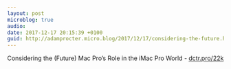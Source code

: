 ```yaml
---
layout: post
microblog: true
audio: 
date: 2017-12-17 20:15:39 +0100
guid: http://adamprocter.micro.blog/2017/12/17/considering-the-future.html
---
```

Considering the (Future) Mac Pro’s Role in the iMac Pro World - [dctr.pro/22k](http://dctr.pro/22k)
